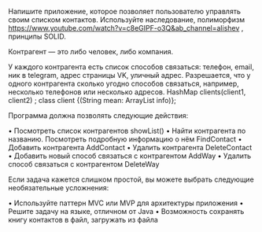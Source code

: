 Напишите приложение, которое позволяет пользователю управлять своим списком контактов. Используйте наследование, полиморфизм https://www.youtube.com/watch?v=c8eGIPF-o3Q&ab_channel=alishev , принципы SOLID.

Контрагент — это либо человек, либо компания.

У каждого контрагента есть список способов связаться: телефон, email, ник в telegram, адрес страницы VK, уличный адрес. Разрешается, что у одного контрагента сколько угодно способов связаться, например, несколько телефонов или несколько адресов.
HashMap clients(client1, client2) ;
class client {(String mean: ArrayList info)};

Программа должна позволять следующие действия:

• Посмотреть список контрагентов 
showList()
• Найти контрагента по названию. Посмотреть подробную информацию о нём
FindContact
• Добавить контрагента
AddContact 
• Удалить контрагента
DeleteContact
• Добавить новый способ связаться с контрагентом
AddWay
• Удалить способ связаться с контрагентом
DeleteWay

Если задача кажется слишком простой, вы можете выбрать следующие необязательные усложнения:

• Используйте паттерн MVC или MVP для архитектуры приложения
• Решите задачу на языке, отличном от Java
• Возможность сохранять книгу контактов в файл, загружать из файла